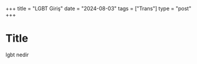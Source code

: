 +++
title = "LGBT Giriş"
date = "2024-08-03"
tags = ["Trans"]
type = "post"
+++

# Title

lgbt nedir


